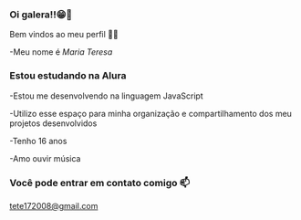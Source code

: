 ### Oi galera!!😁🤙

Bem vindos ao meu perfil 💚💚

-Meu nome é *Maria Teresa*


### Estou estudando na Alura
-Estou me desenvolvendo na linguagem JavaScript

-Utilizo esse espaço para minha organização e compartilhamento dos meu projetos desenvolvidos

-Tenho 16 anos

-Amo ouvir música



### Você pode entrar em contato comigo 📫

tete172008@gmail.com

